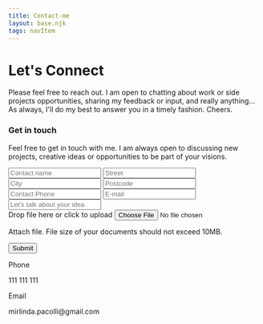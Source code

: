 ```yaml
---
title: Contact-me
layout: base.njk
tags: navItem
---
```


<div class="connect">
  <h1>Let's Connect</h1>
  <p>
    Please feel free to reach out. I am open to chatting about work or side projects
    opportunities, sharing my feedback or input, and really anything... As always, I'll do
    my best to answer you in a timely fashion. Cheers.
  </p>
</div>
<div class="get-in-touch">
  <div class="get-in-touch-form">
    <h3>Get in <span>touch</span></h3>
    <p class="remove">
      Feel free to get in touch with me. I am always open to discussing new projects, 
      creative ideas or opportunities to be part of your visions.
    </p>
    <form>
      <div class="responsive-form">
        <input type="text" placeholder="Contact name">
        <input type="text" placeholder="Street">
        <div class="city-postcode">
          <input type="text" placeholder="City">
          <input type="text" placeholder="Postcode">
        </div>
        <input type="tel" placeholder="Contact Phone">
        <input type="email" placeholder="E-mail">
        <input type="text" placeholder="Let's talk about your idea">
      </div>
      <div class="drop-zone">
        <span class="drop-zone__prompt">
          <i class="fa fa-upload"></i> Drop file here or click to upload
        </span>
        <input type="file" name="myFile" class="drop-zone__input">
      </div>
      <p>Attach file. File size of your documents should not exceed 10MB.</p>
      <div class="submit-button">
        <input type="submit" placeholder="Submit" id="submit">
      </div>
    </form>
    <div class="personal-info">
      <div class="phone">
        <i class="fa fa-phone"></i>
        <div class="personal-info-text">
          <p>Phone</p>
          <p>111 111 111</p>
        </div>
      </div>
      <div class="email">
        <i class="fa fa-envelope"></i>
        <div class="personal-info-text">
          <p>Email</p>
          <p>mirlinda.pacolli@gmail.com</p>
        </div>
      </div>
    </div>
  </div>
  <div class="get-in-touch-img">
    <img src="/images/get-in-touch.png" alt="">
  </div>
</div>